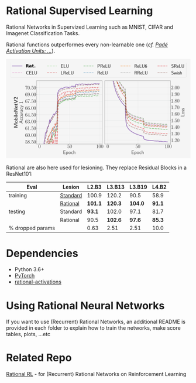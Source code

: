# Rational Supervised Learning
Rational Networks in Supervized Learning such as MNIST, CIFAR and Imagenet Classification Tasks.

Rational functions outperformes every non-learnable one (*cf. [Padé Activation Units: ...](https://arxiv.org/pdf/1907.06732.pdf)*).

  ![sl_score](./images/sl_score.png)

Rational are also here used for lesioning. They replace Residual Blocks in a ResNet101:

|  Eval      | Lesion   |  L2.B3  |  L3.B13 |  L3.B19 |  L4.B2 |
|  ----      | ------   |  -----  |  ------ |  ------ |  ----- |
| training   | [Standard](https://arxiv.org/pdf/1605.06431.pdf) |  100.9  |  120.2  |  90.5   |  58.9  |  
|            | [Rational](https://arxiv.org/pdf/2102.09407.pdf) |**101.1**|**120.3**|**104.0**|**91.1**|
| testing    | Standard | **93.1**| 102.0   |   97.1  |  81.7  |  
|            | Rational |   90.5  |**102.6**| **97.6**|**85.3**|
|% dropped params |     | 0.63    | 2.51    | 2.51    | 10.0   |

# Dependencies
- Python 3.6+
- [PyTorch]()
- [rational-activations](https://github.com/ml-research/rational_activations)

# Using Rational Neural Networks
If you want to use (Recurrent) Rational Networks, an additional README is provided in each folder to explain how to train the networks, make score tables, plots, ...etc

# Related Repo
[Rational RL](https://github.com/ml-research/rational_rl) - for (Recurrent) Rational Networks on Reinforcement Learning
